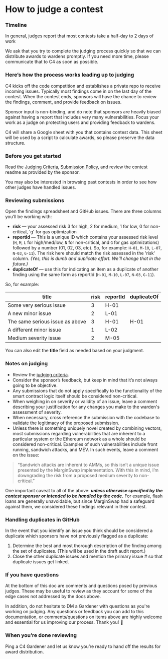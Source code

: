 # How to judge a contest

### Timeline

In general, judges report that most contests take a half-day to 2 days of work

We ask that you try to complete the judging process quickly so that we can distribute awards to wardens promptly. If you need more time, please communicate that to C4 as soon as possible.

### Here’s how the process works leading up to judging

C4 kicks off the code competition and establishes a private repo to receive incoming issues. Typically most findings come in on the last day of the contest. When the contest ends, sponsors will have the chance to review the findings, comment, and provide feedback on issues.

Sponsor input is non-binding, and do note that sponsors are heavily biased against having a report that includes very many vulnerabilities. Focus your work as a judge on protecting users and providing feedback to wardens.

C4 will share a Google sheet with you that contains contest data. This sheet will be used by a script to calculate awards, so please preserve the data structure.

### Before you get started

Read the [Judging Criteria](../wardens/judging-criteria.md), [Submission Policy](../wardens/submission-policy.md), and review the contest readme as provided by the sponsor.

You may also be interested in browsing past contests in order to see how other judges have handled issues.

### Reviewing submissions

Open the findings spreadsheet and GitHub issues. There are three columns you’ll be working with:

* **risk** — your assessed risk 3 for high, 2 for medium, 1 for low, 0 for non-critical, 'g' for gas optimization
* **reportId** — This is a unique ID which contains your assessed risk level (`H`, `M`, `L` for high/med/low, `N` for non-critical, and `G` for gas optimizations) followed by a number (01, 02, 03, etc). So, for example: `H-01`, `M-10`, `L-07`, `N-03`, `G-11`). The risk here should match the risk assessed in the 'risk' column. _(Yes, this is dumb and duplicate effort. We'll change that in the future.)_
* **duplicateOf** — use this for indicating an item as a duplicate of another finding using the same form as reportId (`H-01`, `M-10`, `L-07`, `N-03`, `G-11`).

So, for example:

| title                           | risk | reportId | duplicateOf |
| ------------------------------- | ---- | -------- | ----------- |
| Some very serious issue         | 3    | H-01     |             |
| A new minor issue               | 2    | L-01     |             |
| The same serious issue as above | 3    | H-01     | H-01        |
| A different minor issue         | 1    | L-02     |             |
| Medium severity issue           | 2    | M-05     |             |

You can also edit the **title** field as needed based on your judgment.

### Notes on judging

* Review the [judging criteria](https://code4rena.com/judging-criteria/).
* Consider the sponsor’s feedback, but keep in mind that it’s not always going to be objective.
* Any submissions that do not apply specifically to the functionality of the smart contract logic itself should be considered non-critical.
* When weighing in on severity or validity of an issue, leave a comment describing your justification for any changes you make to the warden's assessment of severity.
* When necessary, cross reference the submission with the codebase to validate the legitimacy of the proposed submission.
* Unless there is something uniquely novel created by combining vectors, most submissions regarding vulnerabilities that are inherent to a particular system or the Ethereum network as a whole should be considered non-critical. Examples of such vulnerabilities include front running, sandwich attacks, and MEV. In such events, leave a comment on the issue:

> “Sandwich attacks are inherent to AMMs, so this isn’t a unique issue presented by the MarginSwap implementation. With this in mind, I’m downgrading the risk from a proposed medium severity to non-critical.”

One important caveat to all of the above: _**unless otherwise specified by the contest sponsor or intended to be handled by the code**_**.** For example, flash loans are generally unavoidable, but since MarginSwap had a safeguard against them, we considered these findings relevant in their contest.

### Handling duplicates in GitHub

In the event that you identify an issue you think should be considered a duplicate which sponsors have not previously flagged as a duplicate:

1. Determine the best and most thorough description of the finding among the set of duplicates. (This will be used in the draft audit report.)
2. Close the other duplicate issues and mention the primary issue # so that duplicate issues get linked.

### If you have questions

At the bottom of this doc are comments and questions posed by previous judges. These may be useful to review as they account for some of the edge cases not addressed by the docs above.

In addition, do not hesitate to DM a Gardener with questions as you're working on judging. Any questions or feedback you can add to this documentation, or comments/questions on items above are highly welcome and essential for us improving our process. Thank you! 🙏

### When you’re done reviewing

Ping a C4 Gardener and let us know you’re ready to hand off the results for award distribution.
